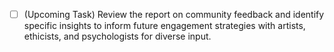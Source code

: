 - [ ] (Upcoming Task) Review the report on community feedback and identify specific insights to inform future engagement strategies with artists, ethicists, and psychologists for diverse input.